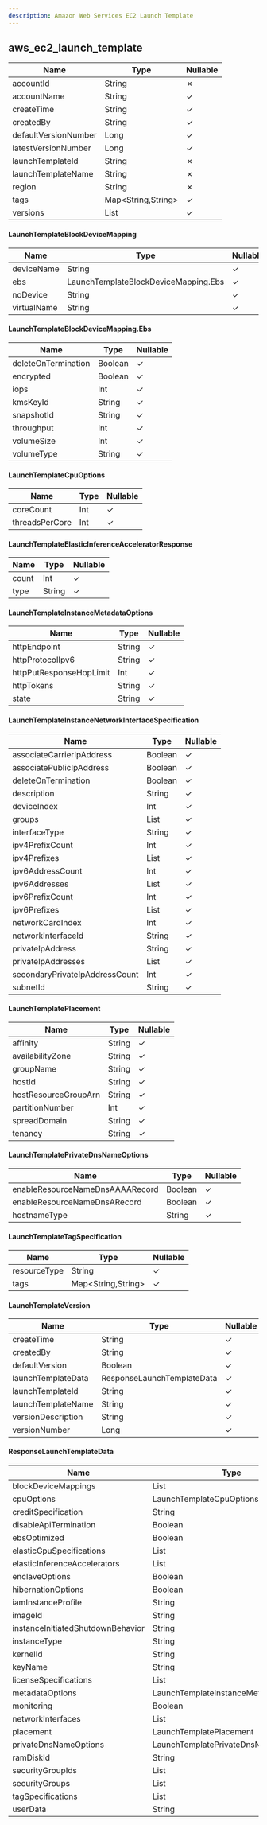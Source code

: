 ```yaml
---
description: Amazon Web Services EC2 Launch Template
---
```

aws_ec2_launch_template
-----------------------

| **Name**             | **Type**                    | **Nullable** |
| -------------------- | --------------------------- | ------------ |
| accountId            | String                      | &cross;      |
| accountName          | String                      | &check;      |
| createTime           | String                      | &check;      |
| createdBy            | String                      | &check;      |
| defaultVersionNumber | Long                        | &check;      |
| latestVersionNumber  | Long                        | &check;      |
| launchTemplateId     | String                      | &cross;      |
| launchTemplateName   | String                      | &cross;      |
| region               | String                      | &cross;      |
| tags                 | Map<String,String>          | &check;      |
| versions             | List<LaunchTemplateVersion> | &check;      |

#### LaunchTemplateBlockDeviceMapping
| **Name**    | **Type**                             | **Nullable** |
| ----------- | ------------------------------------ | ------------ |
| deviceName  | String                               | &check;      |
| ebs         | LaunchTemplateBlockDeviceMapping.Ebs | &check;      |
| noDevice    | String                               | &check;      |
| virtualName | String                               | &check;      |

#### LaunchTemplateBlockDeviceMapping.Ebs
| **Name**            | **Type** | **Nullable** |
| ------------------- | -------- | ------------ |
| deleteOnTermination | Boolean  | &check;      |
| encrypted           | Boolean  | &check;      |
| iops                | Int      | &check;      |
| kmsKeyId            | String   | &check;      |
| snapshotId          | String   | &check;      |
| throughput          | Int      | &check;      |
| volumeSize          | Int      | &check;      |
| volumeType          | String   | &check;      |

#### LaunchTemplateCpuOptions
| **Name**       | **Type** | **Nullable** |
| -------------- | -------- | ------------ |
| coreCount      | Int      | &check;      |
| threadsPerCore | Int      | &check;      |

#### LaunchTemplateElasticInferenceAcceleratorResponse
| **Name** | **Type** | **Nullable** |
| -------- | -------- | ------------ |
| count    | Int      | &check;      |
| type     | String   | &check;      |

#### LaunchTemplateInstanceMetadataOptions
| **Name**                | **Type** | **Nullable** |
| ----------------------- | -------- | ------------ |
| httpEndpoint            | String   | &check;      |
| httpProtocolIpv6        | String   | &check;      |
| httpPutResponseHopLimit | Int      | &check;      |
| httpTokens              | String   | &check;      |
| state                   | String   | &check;      |

#### LaunchTemplateInstanceNetworkInterfaceSpecification
| **Name**                       | **Type**     | **Nullable** |
| ------------------------------ | ------------ | ------------ |
| associateCarrierIpAddress      | Boolean      | &check;      |
| associatePublicIpAddress       | Boolean      | &check;      |
| deleteOnTermination            | Boolean      | &check;      |
| description                    | String       | &check;      |
| deviceIndex                    | Int          | &check;      |
| groups                         | List<String> | &check;      |
| interfaceType                  | String       | &check;      |
| ipv4PrefixCount                | Int          | &check;      |
| ipv4Prefixes                   | List<String> | &check;      |
| ipv6AddressCount               | Int          | &check;      |
| ipv6Addresses                  | List<String> | &check;      |
| ipv6PrefixCount                | Int          | &check;      |
| ipv6Prefixes                   | List<String> | &check;      |
| networkCardIndex               | Int          | &check;      |
| networkInterfaceId             | String       | &check;      |
| privateIpAddress               | String       | &check;      |
| privateIpAddresses             | List<String> | &check;      |
| secondaryPrivateIpAddressCount | Int          | &check;      |
| subnetId                       | String       | &check;      |

#### LaunchTemplatePlacement
| **Name**             | **Type** | **Nullable** |
| -------------------- | -------- | ------------ |
| affinity             | String   | &check;      |
| availabilityZone     | String   | &check;      |
| groupName            | String   | &check;      |
| hostId               | String   | &check;      |
| hostResourceGroupArn | String   | &check;      |
| partitionNumber      | Int      | &check;      |
| spreadDomain         | String   | &check;      |
| tenancy              | String   | &check;      |

#### LaunchTemplatePrivateDnsNameOptions
| **Name**                        | **Type** | **Nullable** |
| ------------------------------- | -------- | ------------ |
| enableResourceNameDnsAAAARecord | Boolean  | &check;      |
| enableResourceNameDnsARecord    | Boolean  | &check;      |
| hostnameType                    | String   | &check;      |

#### LaunchTemplateTagSpecification
| **Name**     | **Type**           | **Nullable** |
| ------------ | ------------------ | ------------ |
| resourceType | String             | &check;      |
| tags         | Map<String,String> | &check;      |

#### LaunchTemplateVersion
| **Name**           | **Type**                   | **Nullable** |
| ------------------ | -------------------------- | ------------ |
| createTime         | String                     | &check;      |
| createdBy          | String                     | &check;      |
| defaultVersion     | Boolean                    | &check;      |
| launchTemplateData | ResponseLaunchTemplateData | &check;      |
| launchTemplateId   | String                     | &check;      |
| launchTemplateName | String                     | &check;      |
| versionDescription | String                     | &check;      |
| versionNumber      | Long                       | &check;      |

#### ResponseLaunchTemplateData
| **Name**                          | **Type**                                                  | **Nullable** |
| --------------------------------- | --------------------------------------------------------- | ------------ |
| blockDeviceMappings               | List<LaunchTemplateBlockDeviceMapping>                    | &check;      |
| cpuOptions                        | LaunchTemplateCpuOptions                                  | &check;      |
| creditSpecification               | String                                                    | &check;      |
| disableApiTermination             | Boolean                                                   | &check;      |
| ebsOptimized                      | Boolean                                                   | &check;      |
| elasticGpuSpecifications          | List<String>                                              | &check;      |
| elasticInferenceAccelerators      | List<LaunchTemplateElasticInferenceAcceleratorResponse>   | &check;      |
| enclaveOptions                    | Boolean                                                   | &check;      |
| hibernationOptions                | Boolean                                                   | &check;      |
| iamInstanceProfile                | String                                                    | &check;      |
| imageId                           | String                                                    | &check;      |
| instanceInitiatedShutdownBehavior | String                                                    | &check;      |
| instanceType                      | String                                                    | &check;      |
| kernelId                          | String                                                    | &check;      |
| keyName                           | String                                                    | &check;      |
| licenseSpecifications             | List<String>                                              | &check;      |
| metadataOptions                   | LaunchTemplateInstanceMetadataOptions                     | &check;      |
| monitoring                        | Boolean                                                   | &check;      |
| networkInterfaces                 | List<LaunchTemplateInstanceNetworkInterfaceSpecification> | &check;      |
| placement                         | LaunchTemplatePlacement                                   | &check;      |
| privateDnsNameOptions             | LaunchTemplatePrivateDnsNameOptions                       | &check;      |
| ramDiskId                         | String                                                    | &check;      |
| securityGroupIds                  | List<String>                                              | &check;      |
| securityGroups                    | List<String>                                              | &check;      |
| tagSpecifications                 | List<LaunchTemplateTagSpecification>                      | &check;      |
| userData                          | String                                                    | &check;      |
